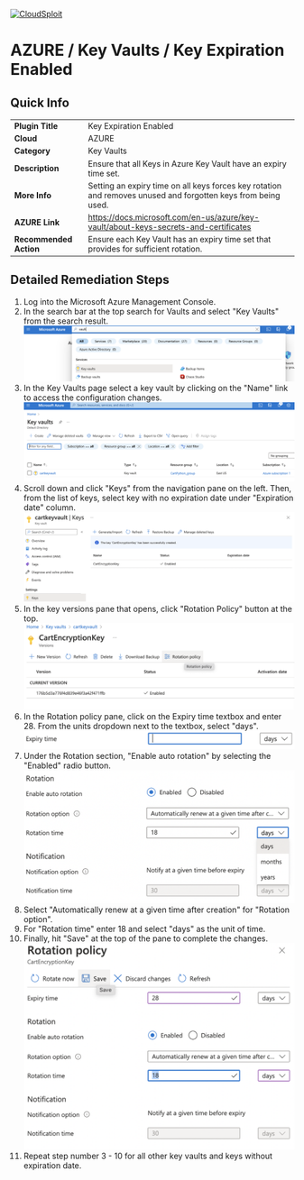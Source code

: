 [![CloudSploit](https://cloudsploit.com/img/logo-new-big-text-100.png "CloudSploit")](https://cloudsploit.com)

# AZURE / Key Vaults / Key Expiration Enabled

## Quick Info

| | |
|-|-|
| **Plugin Title** | Key Expiration Enabled |
| **Cloud** | AZURE |
| **Category** | Key Vaults |
| **Description** | Ensure that all Keys in Azure Key Vault have an expiry time set. |
| **More Info** | Setting an expiry time on all keys forces key rotation and removes unused and forgotten keys from being used. |
| **AZURE Link** | https://docs.microsoft.com/en-us/azure/key-vault/about-keys-secrets-and-certificates |
| **Recommended Action** | Ensure each Key Vault has an expiry time set that provides for sufficient rotation. |

## Detailed Remediation Steps

1. Log into the Microsoft Azure Management Console.
2. In the search bar at the top search for Vaults and select "Key Vaults" from the search result. </br> <img src="/resources/azure/keyvault/key-expiration-enabled/step2.png"/>
3. In the Key Vaults page select a key vault by clicking on the "Name" link to access the configuration changes.</br> <img src="/resources/azure/keyvault/key-expiration-enabled/step3.png"/>
4. Scroll down and click "Keys" from the navigation pane on the left. Then, from the list of keys, select key with no expiration date under "Expiration date" column.</br> <img src="/resources/azure/keyvault/key-expiration-enabled/step4.png"/>
5. In the key versions pane that opens, click "Rotation Policy" button at the top.</br> <img src="/resources/azure/keyvault/key-expiration-enabled/step5.png"/>
6. In the Rotation policy pane, click on the Expiry time textbox and enter 28. From the units dropdown next to the textbox, select "days".</br> <img src="/resources/azure/keyvault/key-expiration-enabled/step6.png"/>
7. Under the Rotation section, "Enable auto rotation" by selecting the "Enabled" radio button.</br> <img src="/resources/azure/keyvault/key-expiration-enabled/step7.png"/>
8. Select "Automatically renew at a given time after creation" for "Rotation option".
9. For "Rotation time" enter 18 and select "days" as the unit of time.
10. Finally, hit "Save" at the top of the pane to complete the changes.</br> <img src="/resources/azure/keyvault/key-expiration-enabled/step8.png"/>
11. Repeat step number 3 - 10 for all other key vaults and keys without expiration date.
